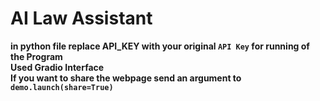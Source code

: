 # AI Law Assistant
**in python file replace API_KEY with your original `API Key` for running of the Program**<br>
**Used Gradio Interface**<br>
**If you want to share the webpage send an argument to `demo.launch(share=True)`**
